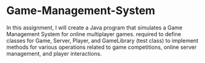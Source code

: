 # Game-Management-System
In this assignment, I will create a Java program that simulates a Game Management System for online  multiplayer games.  required to define classes for Game, Server, Player, and GameLibrary (test class) to  implement methods for various operations related to game competitions, online server management, and player  interactions. 
